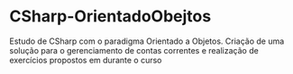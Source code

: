 # CSharp-OrientadoObejtos
Estudo de CSharp com o paradigma Orientado a Objetos. 
Criação de uma solução para o gerenciamento de contas correntes e realização de exercícios propostos em durante o curso
